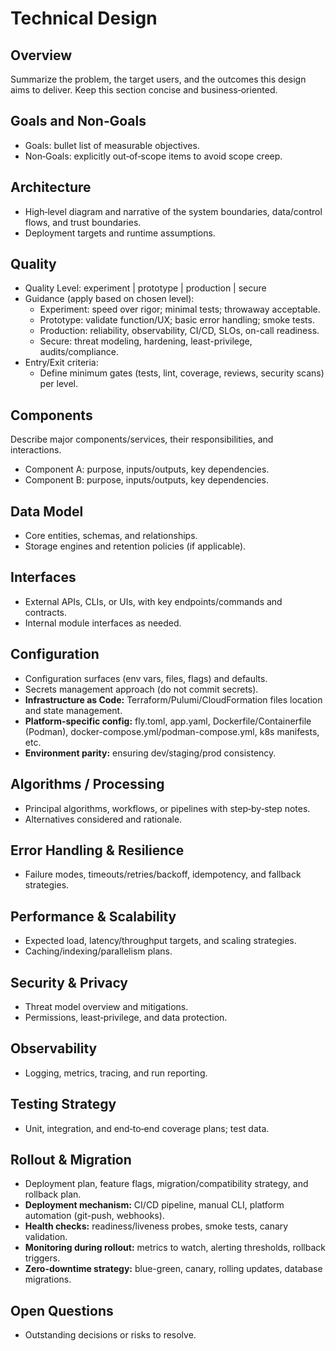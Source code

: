 # Technical Design

<!-- Phase 0: Project Basics -->
## Overview
Summarize the problem, the target users, and the outcomes this design aims to deliver. Keep this section concise and business‑oriented.

## Goals and Non‑Goals
- Goals: bullet list of measurable objectives.
- Non‑Goals: explicitly out‑of‑scope items to avoid scope creep.

<!-- Phase 1: Core Technical -->
## Architecture
- High‑level diagram and narrative of the system boundaries, data/control flows, and trust boundaries.
- Deployment targets and runtime assumptions.

<!-- Phase 0: Project Basics -->
## Quality
- Quality Level: experiment | prototype | production | secure
- Guidance (apply based on chosen level):
  - Experiment: speed over rigor; minimal tests; throwaway acceptable.
  - Prototype: validate function/UX; basic error handling; smoke tests.
  - Production: reliability, observability, CI/CD, SLOs, on-call readiness.
  - Secure: threat modeling, hardening, least-privilege, audits/compliance.
- Entry/Exit criteria:
  - Define minimum gates (tests, lint, coverage, reviews, security scans) per level.

<!-- Phase 1: Core Technical -->
## Components
Describe major components/services, their responsibilities, and interactions.
- Component A: purpose, inputs/outputs, key dependencies.
- Component B: purpose, inputs/outputs, key dependencies.

<!-- Phase 1: Core Technical -->
## Data Model
- Core entities, schemas, and relationships.
- Storage engines and retention policies (if applicable).

<!-- Phase 1: Core Technical -->
## Interfaces
- External APIs, CLIs, or UIs, with key endpoints/commands and contracts.
- Internal module interfaces as needed.

<!-- Phase 2: Production Readiness -->
## Configuration
- Configuration surfaces (env vars, files, flags) and defaults.
- Secrets management approach (do not commit secrets).
- **Infrastructure as Code:** Terraform/Pulumi/CloudFormation files location and state management.
- **Platform-specific config:** fly.toml, app.yaml, Dockerfile/Containerfile (Podman), docker-compose.yml/podman-compose.yml, k8s manifests, etc.
- **Environment parity:** ensuring dev/staging/prod consistency.

<!-- Phase 1: Core Technical -->
## Algorithms / Processing
- Principal algorithms, workflows, or pipelines with step‑by‑step notes.
- Alternatives considered and rationale.

<!-- Phase 2: Production Readiness -->
## Error Handling & Resilience
- Failure modes, timeouts/retries/backoff, idempotency, and fallback strategies.

<!-- Phase 1: Core Technical (production/secure) | Phase 2: Production Readiness -->
## Performance & Scalability
- Expected load, latency/throughput targets, and scaling strategies.
- Caching/indexing/parallelism plans.

<!-- Phase 2: Production Readiness | Phase 3: Secure/Compliance -->
## Security & Privacy
- Threat model overview and mitigations.
- Permissions, least‑privilege, and data protection.

<!-- Phase 2: Production Readiness -->
## Observability
- Logging, metrics, tracing, and run reporting.

<!-- Phase 1: Core Technical -->
## Testing Strategy
- Unit, integration, and end‑to‑end coverage plans; test data.

<!-- Phase 2: Production Readiness -->
## Rollout & Migration
- Deployment plan, feature flags, migration/compatibility strategy, and rollback plan.
- **Deployment mechanism:** CI/CD pipeline, manual CLI, platform automation (git-push, webhooks).
- **Health checks:** readiness/liveness probes, smoke tests, canary validation.
- **Monitoring during rollout:** metrics to watch, alerting thresholds, rollback triggers.
- **Zero-downtime strategy:** blue-green, canary, rolling updates, database migrations.

## Open Questions
- Outstanding decisions or risks to resolve.
